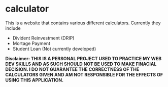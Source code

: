 # calculator
This is a website that contains various different calculators. 
Currently they include
- Divident Reinvestment (DRIP)
- Mortage Payment
- Student Loan (Not currently developed)

**Disclaimer: THIS IS A PERSONAL PROJECT USED TO PRACTICE MY WEB DEV SKILLS AND AS SUCH SHOULD NOT BE USED TO MAKE FINACIAL DECISION. I DO NOT GUARANTEE THE CORRECTNESS OF THE CALCULATORS GIVEN AND AM NOT RESPONSIBLE FOR THE EFFECTS OF USING THIS APPLICATION.** 